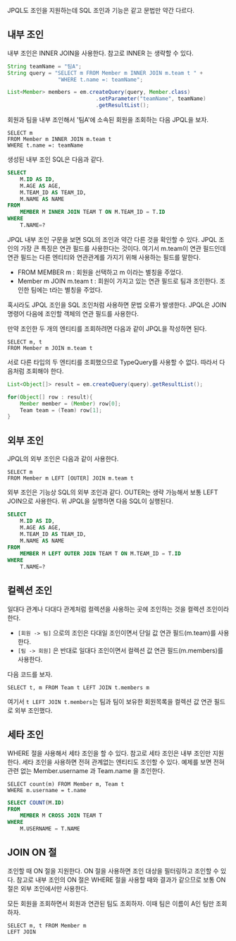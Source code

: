JPQL도 조인을 지원하는데 SQL 조인과 기능은 같고 문법만 약간 다르다.

## 내부 조인
내부 조인은 INNER JOIN을 사용한다. 참고로 INNER 는 생략할 수 있다. 

```java
String teamName = "팀A";
String query = "SELECT m FROM Member m INNER JOIN m.team t " +
				"WHERE t.name =: teamName";

List<Member> members = em.createQuery(query, Member.class)
							.setParameter("teamName", teamName)
							.getResultList();
```

회원과 팀을 내부 조인해서 '팀A'에 소속된 회원을 조회하는 다음 JPQL을 보자.

```jpql
SELECT m
FROM Member m INNER JOIN m.team t
WHERE t.name =: teamName
```

생성된 내부 조인 SQL은 다음과 같다.

```sql
SELECT
	M.ID AS ID,
	M.AGE AS AGE,
	M.TEAM_ID AS TEAM_ID,
	M.NAME AS NAME
FROM
	MEMBER M INNER JOIN TEAM T ON M.TEAM_ID = T.ID
WHERE
	T.NAME=?
```

JPQL 내부 조인 구문을 보면 SQL의 조인과 약간 다른 것을 확인할 수 있다. JPQL 조인의 가장 큰 특징은 연관 필드를 사용한다는 것이다. 여기서 m.team이 연관 필드인데 연관 필드는 다른 엔티티와 연관관계를 가지기 위해 사용하는 필드를 말한다.

- FROM MEMBER m : 회원을 선택하고 m 이라는 별칭을 주었다.
- Member m JOIN m.team t : 회원이 가지고 있는 연관 필드로 팀과 조인한다. 조인한 팀에는 t라는 별칭을 주었다.

혹시라도 JPQL 조인을 SQL 조인처럼 사용하면 문법 오류가 발생한다. JPQL은 JOIN 명령어 다음에 조인할 객체의 연관 필드를 사용한다. 

만약 조인한 두 개의 엔티티를 조회하려면 다음과 같이 JPQL을 작성하면 된다.

```jpql
SELECT m, t
FROM Member m JOIN m.team t
```

서로 다른 타입의 두 엔티티를 조회했으므로 TypeQuery를 사용할 수 없다. 따라서 다음처럼 조회해야 한다.

```java
List<Object[]> result = em.createQuery(query).getResultList();

for(Object[] row : result){
	Member member = (Member) row[0];
	Team team = (Team) row[1];
}
```

## 외부 조인
JPQL의 외부 조인은 다음과 같이 사용한다.

```jpql
SELECT m
FROM Member m LEFT [OUTER] JOIN m.team t
```

외부 조인은 기능상 SQL의 외부 조인과 같다. OUTER는 생략 가능해서 보통 LEFT JOIN으로 사용한다. 위 JPQL을 실행하면 다음 SQL이 실행된다.

```sql
SELECT
	M.ID AS ID,
	M.AGE AS AGE,
	M.TEAM_ID AS TEAM_ID,
	M.NAME AS NAME
FROM
	MEMBER M LEFT OUTER JOIN TEAM T ON M.TEAM_ID = T.ID
WHERE
	T.NAME=?
```

## 컬렉션 조인
일대다 관계나 다대다 관계처럼 컬렉션을 사용하는 곳에 조인하는 것을 컬렉션 조인이라 한다.

- `[회원 -> 팀]` 으로의 조인은 다대일 조인이면서 단일 값 연관 필드(m.team)를 사용한다.
- `[팀 -> 회원]` 은 반대로 일대다 조인이면서 컬렉션 값 연관 필드(m.members)를 사용한다.

다음 코드를 보자.

```jpql
SELECT t, m FROM Team t LEFT JOIN t.members m
```

여기서 `t LEFT JOIN t.members`는 팀과 팀이 보유한 회원목록을 컬렉션 값 연관 필드로 외부 조인했다.

## 세타 조인
WHERE 절을 사용해서 세타 조인을 할 수 있다. 참고로 세타 조인은 내부 조인만 지원한다. 세타 조인을 사용하면 전혀 관계없는 엔티티도 조인할 수 있다. 예제를 보면 전혀 관련 없는 Member.username 과 Team.name 을 조인한다.

```jpql
SELECT count(m) FROM Member m, Team t
WHERE m.username = t.name
```

```sql
SELECT COUNT(M.ID)
FROM
	MEMBER M CROSS JOIN TEAM T
WHERE
	M.USERNAME = T.NAME
```

## JOIN ON 절
조인할 때 ON 절을 지원한다. ON 절을 사용하면 조인 대상을 필터링하고 조인할 수 있다. 참고로 내부 조인의 ON 절은 WHERE 절을 사용할 때와 결과가 같으므로 보통 ON 절은 외부 조인에서만 사용한다.

모든 회원을 조회하면서 회원과 연관된 팀도 조회하자. 이때 팀은 이름이 A인 팀만 조회하자.

```jpql
SELECT m, t FROM Member m
LEFT JOIN 
```